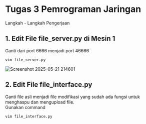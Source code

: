 # Tugas 3 Pemrograman Jaringan
Langkah - Langkah Pengerjaan 
## 1. Edit File file_server.py di Mesin 1
Ganti dari port 6666 menjadi port 46666
```
vim file_server.py
```
![Screenshot 2025-05-21 214601](https://github.com/user-attachments/assets/1ed38279-dd62-45df-ac20-70f018a03ca4)
## 2. Edit File file_interface.py
Ganti file asli menjadi file modifikasi yang sudah ada fungsi untuk menghaspu dan mengupload file.<br>
Gunakan command 
```
vim file_interface.py
```
